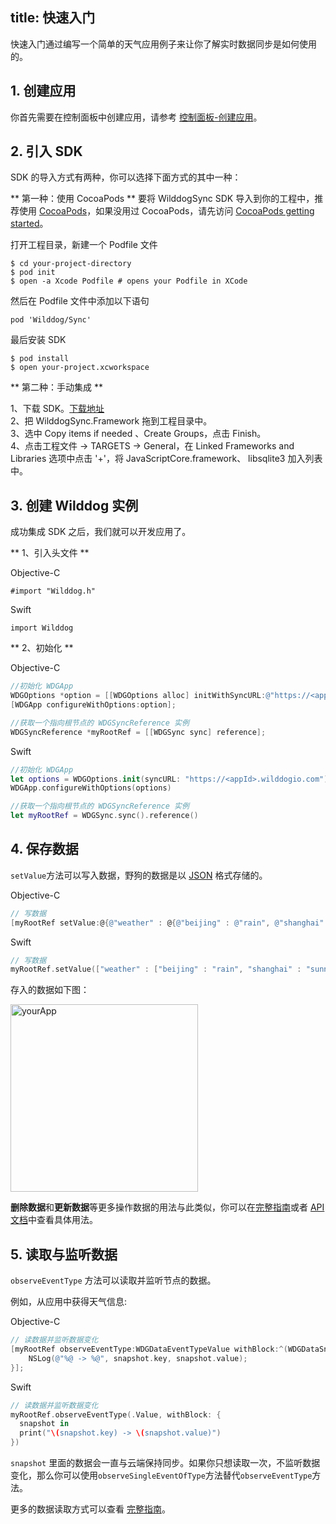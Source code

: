 
title: 快速入门
---

快速入门通过编写一个简单的天气应用例子来让你了解实时数据同步是如何使用的。

## 1. 创建应用

你首先需要在控制面板中创建应用，请参考 [控制面板-创建应用](/console/creat.html)。

## 2. 引入 SDK

SDK 的导入方式有两种，你可以选择下面方式的其中一种：

** 第一种：使用 CocoaPods **
要将 WilddogSync SDK 导入到你的工程中，推荐使用 [CocoaPods](https://cocoapods.org/)，如果没用过 CocoaPods，请先访问 [CocoaPods getting started](https://guides.cocoapods.org/using/getting-started.html)。 

打开工程目录，新建一个 Podfile 文件

	$ cd your-project-directory
	$ pod init
	$ open -a Xcode Podfile # opens your Podfile in XCode

然后在 Podfile 文件中添加以下语句

	pod 'Wilddog/Sync'

最后安装 SDK

	$ pod install
	$ open your-project.xcworkspace

** 第二种：手动集成 **

1、下载 SDK。[下载地址](https://cdn.wilddog.com/sdk/ios/2.0.0/WilddogSync.framework-2.0.0.zip)         
2、把 WilddogSync.Framework 拖到工程目录中。  
3、选中 Copy items if needed 、Create Groups，点击 Finish。  
4、点击工程文件 -> TARGETS -> General，在 Linked Frameworks and Libraries 选项中点击 '+'，将 JavaScriptCore.framework、 libsqlite3 加入列表中。

## 3. 创建 Wilddog 实例
成功集成 SDK 之后，我们就可以开发应用了。

** 1、引入头文件 **

Objective-C 

	#import "Wilddog.h"


Swift

	import Wilddog

** 2、初始化 **

Objective-C 

```objectivec
//初始化 WDGApp
WDGOptions *option = [[WDGOptions alloc] initWithSyncURL:@"https://<appId>.wilddogio.com"];
[WDGApp configureWithOptions:option];

//获取一个指向根节点的 WDGSyncReference 实例    
WDGSyncReference *myRootRef = [[WDGSync sync] reference];
```

Swift

```swift
//初始化 WDGApp
let options = WDGOptions.init(syncURL: "https://<appId>.wilddogio.com")
WDGApp.configureWithOptions(options)

//获取一个指向根节点的 WDGSyncReference 实例
let myRootRef = WDGSync.sync().reference()
```

## 4. 保存数据

`setValue`方法可以写入数据，野狗的数据是以 [JSON](http://json.org) 格式存储的。

Objective-C 

```objectivec
// 写数据
[myRootRef setValue:@{@"weather" : @{@"beijing" : @"rain", @"shanghai" : @"sunny"}}];


```

Swift

```swift
// 写数据
myRootRef.setValue(["weather" : ["beijing" : "rain", "shanghai" : "sunny"]])

```
存入的数据如下图：

 <img src="/images/saveapp.png" alt="yourApp" width="300">

**删除数据**和**更新数据**等更多操作数据的用法与此类似，你可以在[完整指南](/guide/sync/ios/save-data.html)或者 [API 文档](/api/sync/ios.html)中查看具体用法。

## 5. 读取与监听数据

`observeEventType` 方法可以读取并监听节点的数据。

例如，从应用中获得天气信息:

Objective-C 

```objectivec
// 读数据并监听数据变化
[myRootRef observeEventType:WDGDataEventTypeValue withBlock:^(WDGDataSnapshot *snapshot) {
    NSLog(@"%@ -> %@", snapshot.key, snapshot.value);
}];

```

Swift
```swift
// 读数据并监听数据变化
myRootRef.observeEventType(.Value, withBlock: {
  snapshot in
  print("\(snapshot.key) -> \(snapshot.value)")
})

```

`snapshot` 里面的数据会一直与云端保持同步。如果你只想读取一次，不监听数据变化，那么你可以使用`observeSingleEventOfType`方法替代`observeEventType`方法。

更多的数据读取方式可以查看 [完整指南](/guide/sync/ios/save-data.html)。


